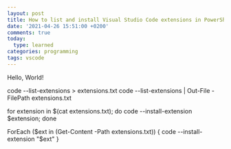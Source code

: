 ```yaml
---
layout: post
title: How to list and install Visual Studio Code extensions in PowerShell
date: '2021-04-26 15:51:00 +0200'
comments: true
today:
  type: learned
categories: programming
tags: vscode
---
```


Hello, World!

<!-- more -->

code --list-extensions > extensions.txt
code --list-extensions | Out-File -FilePath extensions.txt

for extension in $(cat extensions.txt); do code --install-extension $extension; done

ForEach ($ext in (Get-Content -Path extensions.txt)) { code --install-extension "$ext" }

